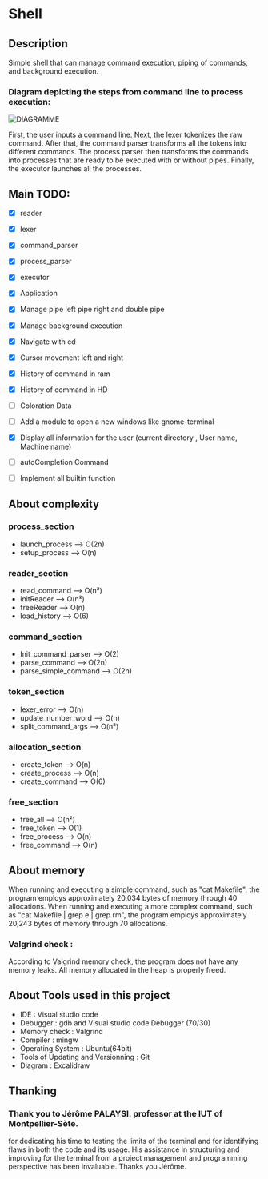 # Shell

## Description
Simple shell that can manage command execution, piping of commands, and background execution.


### Diagram depicting the steps from command line to process execution:

![DIAGRAMME](/ressources/ParsingCommandStep.png "ParsingCommandStep")

First, the user inputs a command line. Next, the lexer tokenizes the raw command. After that, the command parser transforms all the tokens into different commands. The process parser then transforms the commands into processes that are ready to be executed with or without pipes. Finally, the executor launches all the processes.

## Main TODO:
* [x] reader
* [x] lexer
* [x] command_parser 
* [x] process_parser 
* [x] executor 
* [x] Application 
* [x] Manage pipe left pipe right and double pipe
* [x] Manage background execution
* [x] Navigate with cd 
* [x] Cursor movement left and right
* [x] History of command in ram
* [x] History of command in HD
* [ ] Coloration Data
* [ ] Add a module to open a new windows like gnome-terminal
* [x] Display all information for the user (current directory , User name, Machine name)
* [ ] autoCompletion Command
* [ ] Implement all builtin function


## About complexity 
### process_section
+ launch_process --> O(2n)
+ setup_process --> O(n)
### reader_section
+ read_command  --> O(n²)
+ initReader    --> O(n²)
+ freeReader    --> O(n)
+ load_history  --> O(6)
### command_section
+ Init_command_parser  --> O(2)
+ parse_command        --> O(2n)
+ parse_simple_command --> O(2n)
### token_section
+ lexer_error         --> O(n)
+ update_number_word  --> O(n)
+ split_command_args  --> O(n²)
### allocation_section
+ create_token    --> O(n)
+ create_process  --> O(n)
+ create_command  --> O(6)
### free_section
+ free_all      --> O(n²)
+ free_token    --> O(1) 
+ free_process  --> O(n)
+ free_command  --> O(n)
## About memory
When running and executing a simple command, such as "cat Makefile", the program employs approximately 20,034 bytes of memory through 40 allocations.
When running and executing a more complex command, such as "cat Makefile | grep e | grep rm", the program employs approximately 20,243 bytes of memory through 70 allocations.
### Valgrind check : 
According to Valgrind memory check, the program does not have any memory leaks. All memory allocated in the heap is properly freed.
## About Tools used in this project
+ IDE : Visual studio code 
+ Debugger : gdb and Visual studio code Debugger (70/30)
+ Memory check : Valgrind 
+ Compiler : mingw 
+ Operating System : Ubuntu(64bit)
+ Tools of Updating and Versionning : Git
+ Diagram : Excalidraw

## Thanking
### Thank you to Jérôme PALAYSI. professor at the IUT of Montpellier-Sète.
for dedicating his time to testing the limits of the terminal and for identifying flaws in both the code and its usage. His assistance in structuring and improving for the terminal from a project management and programming perspective has been invaluable. Thanks you Jérôme.
